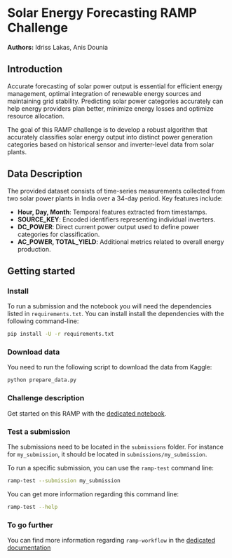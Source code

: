 # Solar Energy Forecasting RAMP Challenge

**Authors:** Idriss Lakas, Anis Dounia

## Introduction

Accurate forecasting of solar power output is essential for efficient energy management, optimal integration of renewable energy sources and maintaining grid stability. Predicting solar power categories accurately can help energy providers plan better, minimize energy losses and optimize resource allocation.

The goal of this RAMP challenge is to develop a robust algorithm that accurately classifies solar energy output into distinct power generation categories based on historical sensor and inverter-level data from solar plants.

## Data Description

The provided dataset consists of time-series measurements collected from two solar power plants in India over a 34-day period. Key features include:

- **Hour, Day, Month**: Temporal features extracted from timestamps.
- **SOURCE_KEY**: Encoded identifiers representing individual inverters.
- **DC_POWER**: Direct current power output used to define power categories for classification.
- **AC_POWER, TOTAL_YIELD**: Additional metrics related to overall energy production.

## Getting started

### Install

To run a submission and the notebook you will need the dependencies listed
in `requirements.txt`. You can install install the dependencies with the
following command-line:

```bash
pip install -U -r requirements.txt
```


### Download data

You need to run the following script to download the data from Kaggle:

```bash
python prepare_data.py
```

### Challenge description

Get started on this RAMP with the
[dedicated notebook](template_starting_kit.ipynb).

### Test a submission

The submissions need to be located in the `submissions` folder. For instance
for `my_submission`, it should be located in `submissions/my_submission`.

To run a specific submission, you can use the `ramp-test` command line:

```bash
ramp-test --submission my_submission
```

You can get more information regarding this command line:

```bash
ramp-test --help
```

### To go further

You can find more information regarding `ramp-workflow` in the
[dedicated documentation](https://paris-saclay-cds.github.io/ramp-docs/ramp-workflow/stable/using_kits.html)
